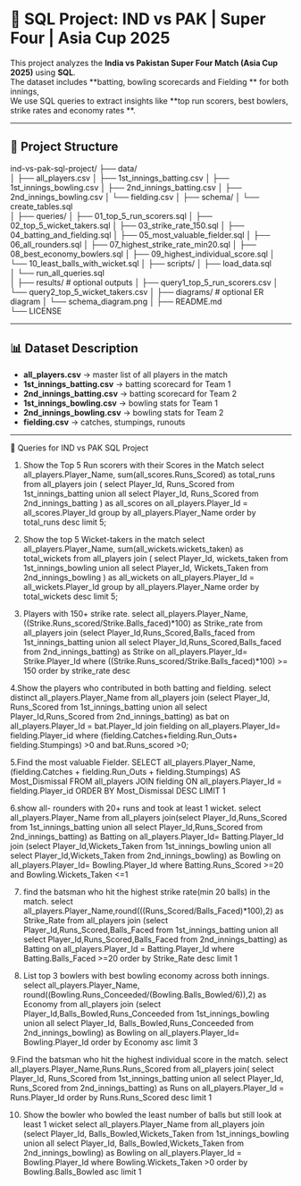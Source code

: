 # 🏏 SQL Project: IND vs PAK | Super Four | Asia Cup 2025

This project analyzes the **India vs Pakistan Super Four Match (Asia Cup 2025)** using **SQL**.  
The dataset includes **batting, bowling scorecards and Fielding ** for both innings,  
We use SQL queries to extract insights like **top run scorers, best bowlers, strike rates and  economy rates **.

---

## 📂 Project Structure
ind-vs-pak-sql-project/
├── data/                     
│   ├── all_players.csv
│   ├── 1st_innings_batting.csv
│   ├── 1st_innings_bowling.csv
│   ├── 2nd_innings_batting.csv
│   ├── 2nd_innings_bowling.csv
│   └── fielding.csv
│
├── schema/
│   └── create_tables.sql          
│
├── queries/
│   ├── 01_top_5_run_scorers.sql
│   ├── 02_top_5_wicket_takers.sql
│   ├── 03_strike_rate_150.sql
│   ├── 04_batting_and_fielding.sql
│   ├── 05_most_valuable_fielder.sql
│   ├── 06_all_rounders.sql
│   ├── 07_highest_strike_rate_min20.sql
│   ├── 08_best_economy_bowlers.sql
│   ├── 09_highest_individual_score.sql
│   └── 10_least_balls_with_wicket.sql
│
├── scripts/
│   ├── load_data.sql             
│   └── run_all_queries.sql       
│
├── results/                       # optional outputs
│   ├── query1_top_5_run_scorers.csv
│   └── query2_top_5_wicket_takers.csv
│
├── diagrams/                      # optional ER diagram
│   └── schema_diagram.png
│
├── README.md                      
└── LICENSE                        


---

## 📊 Dataset Description
- **all_players.csv** → master list of all players in the match  
- **1st_innings_batting.csv** → batting scorecard for Team 1  
- **2nd_innings_batting.csv** → batting scorecard for Team 2  
- **1st_innings_bowling.csv** → bowling stats for Team 1  
- **2nd_innings_bowling.csv** → bowling stats for Team 2  
- **fielding.csv** → catches, stumpings, runouts  

---

🔹 Queries for IND vs PAK SQL Project
1. Show the Top 5 Run scorers with their Scores in the Match
 select all_players.Player_Name, 
       sum(all_scores.Runs_Scored) as total_runs
from all_players 
join (
    select Player_Id, Runs_Scored from 1st_innings_batting
    union all
    select Player_Id, Runs_Scored from 2nd_innings_batting
) as all_scores
on all_players.Player_Id = all_scores.Player_Id
group by all_players.Player_Name
order by total_runs desc
limit 5;

2. Show the top 5 Wicket-takers in the match
 select all_players.Player_Name, 
       sum(all_wickets.wickets_taken) as total_wickets
from all_players 
join (
    select Player_Id, wickets_taken from 1st_innings_bowling
    union all
    select Player_Id, Wickets_Taken from 2nd_innings_bowling
) as all_wickets
on all_players.Player_Id = all_wickets.Player_Id
group by all_players.Player_Name
order by total_wickets desc
limit 5;

3. Players with 150+ strike rate.
   select all_players.Player_Name, ((Strike.Runs_scored/Strike.Balls_faced)*100) as Strike_rate
from all_players
join (select Player_Id,Runs_Scored,Balls_faced from 1st_innings_batting
union all
select Player_Id,Runs_Scored,Balls_faced from 2nd_innings_batting) as Strike
on all_players.Player_Id= Strike.Player_Id
where ((Strike.Runs_scored/Strike.Balls_faced)*100) >= 150
order by strike_rate desc

4.Show the players who contributed in both batting and fielding.
select distinct all_players.Player_Name
from all_players
join (select Player_Id, Runs_Scored from 1st_innings_batting
union all
select Player_Id,Runs_Scored from 2nd_innings_batting) as bat
on all_players.Player_Id = bat.Player_Id
join fielding
on all_players.Player_Id= fielding.Player_id
where (fielding.Catches+fielding.Run_Outs+ fielding.Stumpings) >0
and bat.Runs_scored >0;

5.Find the most valuable  Fielder.
  SELECT 
    all_players.Player_Name,
    (fielding.Catches + fielding.Run_Outs + fielding.Stumpings) AS Most_Dismissal
FROM
    all_players
        JOIN
    fielding ON all_players.Player_Id = fielding.Player_id
ORDER BY Most_Dismissal DESC
LIMIT 1

6.show all- rounders with 20+ runs and took at least 1 wicket.
select all_players.Player_Name
from all_players 
join(select Player_Id,Runs_Scored from 1st_innings_batting
union all
select Player_Id,Runs_Scored from  2nd_innings_batting) as Batting
on all_players.Player_Id= Batting.Player_Id
join (select Player_Id,Wickets_Taken from 1st_innings_bowling
union all 
select Player_Id,Wickets_Taken from 2nd_innings_bowling) as Bowling
on all_players.Player_Id= Bowling.Player_Id
where Batting.Runs_Scored >=20 
and Bowling.Wickets_Taken <=1

7. find the batsman who hit the highest strike rate(min 20 balls) in the match.
 select all_players.Player_Name,round(((Runs_Scored/Balls_Faced)*100),2) as Strike_Rate
from all_players 
join (select Player_Id,Runs_Scored,Balls_Faced from 1st_innings_batting
union all
select Player_Id,Runs_Scored,Balls_Faced from 2nd_innings_batting) as Batting
on all_players.Player_Id = Batting.Player_Id
where Batting.Balls_Faced >=20
order by Strike_Rate desc
limit 1

8. List top 3 bowlers with best bowling economy across both innings.
select  all_players.Player_Name, round((Bowling.Runs_Conceeded/(Bowling.Balls_Bowled/6)),2) as Economy
from all_players 
join (select Player_Id,Balls_Bowled,Runs_Conceeded from 1st_innings_bowling
union all 
select Player_Id, Balls_Bowled,Runs_Conceeded from 2nd_innings_bowling) as Bowling
on all_players.Player_Id= Bowling.Player_Id
order by Economy asc
limit 3

9.Find the batsman who hit the highest individual score in the match.
select all_players.Player_Name,Runs.Runs_Scored
from all_players
join( select Player_Id, Runs_Scored from 1st_innings_batting
union all 
select Player_Id, Runs_Scored from 2nd_innings_batting) as Runs
on all_players.Player_Id = Runs.Player_Id
order by Runs.Runs_Scored desc
limit 1

10. Show the bowler who bowled the least number of balls but still look at least 1 wicket
   select all_players.Player_Name
from all_players 
join (select Player_Id, Balls_Bowled,Wickets_Taken from 1st_innings_bowling
union all 
select Player_Id, Balls_Bowled,Wickets_Taken from 2nd_innings_bowling) as Bowling
on all_players.Player_Id = Bowling.Player_Id
where Bowling.Wickets_Taken >0
order by Bowling.Balls_Bowled asc
limit 1 

